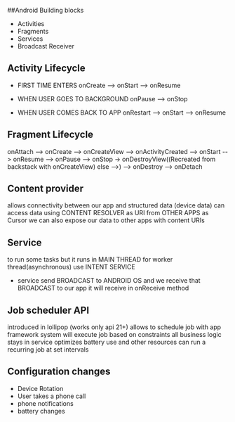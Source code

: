 ##Android Building blocks

- Activities
- Fragments
- Services
- Broadcast Receiver


## Activity Lifecycle

- FIRST TIME ENTERS 
onCreate --> onStart --> onResume

- WHEN USER GOES TO BACKGROUND 
onPause --> onStop

- WHEN USER COMES BACK TO APP 
onRestart --> onStart --> onResume

## Fragment Lifecycle
onAttach --> onCreate --> onCreateView --> onActivityCreated --> onStart --> onResume
--> onPause --> onStop -> onDestroyView((Recreated from backstack with onCreateView) else -->) --> onDestroy --> onDetach
  
## Content provider
allows connectivity between our app and structured data (device data)
can access data using CONTENT RESOLVER as URI from OTHER APPS as Cursor
we can also expose our data to other apps with content URIs

## Service
to run some tasks but it runs in MAIN THREAD
for worker thread(asynchronous) use INTENT SERVICE
- service send BROADCAST to ANDROID OS and we receive that BROADCAST to our app it will receive in onReceive method

## Job scheduler API
introduced in lollipop (works only api 21+)
allows to schedule job with app framework
system will execute job based on constraints
all business logic stays in service
optimizes battery use and other resources
can run a recurring job at set intervals

## Configuration changes
- Device Rotation
- User takes a phone call
- phone notifications
- battery changes